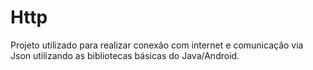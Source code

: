 # Http

Projeto utilizado para realizar conexão com internet e comunicação via Json utilizando as bibliotecas básicas do Java/Android.
